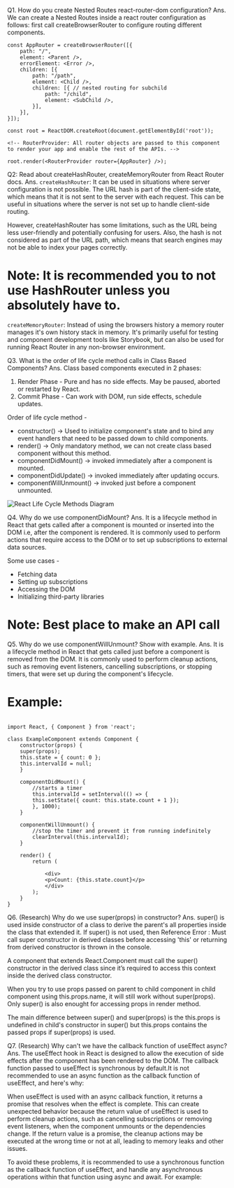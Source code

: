 Q1. How do you create Nested Routes react-router-dom configuration?
Ans. We can create a Nested Routes inside a react router configuration as follows: first call createBrowserRouter to configure routing different components.

```
const AppRouter = createBrowserRouter([{
    path: "/",
    element: <Parent />,
    errorElement: <Error />,
    children: [{
        path: "/path",
        element: <Child />,
        children: [{ // nested routing for subchild
            path: "/child",
            element: <SubChild />,
        }],
    }],
}]);

const root = ReactDOM.createRoot(document.getElementById('root'));

<!-- RouterProvider: All router objects are passed to this component to render your app and enable the rest of the APIs. -->

root.render(<RouterProvider router={AppRouter} />);

```

Q2: Read about createHashRouter, createMemoryRouter from React Router docs.
Ans. `createHashRouter`: It can be used in situations where server configuration is not possible. The URL hash is part of the client-side state, which means that it is not sent to the server with each request. This can be useful in situations where the server is not set up to handle client-side routing.

However, createHashRouter has some limitations, such as the URL being less user-friendly and potentially confusing for users. Also, the hash is not considered as part of the URL path, which means that search engines may not be able to index your pages correctly.

# Note: It is recommended you to not use HashRouter unless you absolutely have to.

`createMemoryRouter`: Instead of using the browsers history a memory router manages it's own history stack in memory. It's primarily useful for testing and component development tools like Storybook, but can also be used for running React Router in any non-browser environment.

Q3. What is the order of life cycle method calls in Class Based Components?
Ans. Class based components executed in 2 phases:

1. Render Phase - Pure and has no side effects. May be paused, aborted or restarted by React.
2. Commit Phase - Can work with DOM, run side effects, schedule updates.

Order of life cycle method -

- constructor() -> Used to initialize component's state and to bind any event handlers that need to be passed down to child components.
- render() -> Only mandatory method, we can not create class based component without this method.
- componentDidMount() -> invoked immediately after a component is mounted.
- componentDidUpdate() -> invoked immediately after updating occurs.
- componentWillUnmount() -> invoked just before a component unmounted.

![React Life Cycle Methods Diagram](https://projects.wojtekmaj.pl/react-lifecycle-methods-diagram/)

Q4. Why do we use componentDidMount?
Ans. It is a lifecycle method in React that gets called after a component is mounted or inserted into the DOM i.e, after the component is rendered. It is commonly used to perform actions that require access to the DOM or to set up subscriptions to external data sources.

Some use cases -

- Fetching data
- Setting up subscriptions
- Accessing the DOM
- Initializing third-party libraries

# Note: Best place to make an API call

Q5. Why do we use componentWillUnmount? Show with example.
Ans. It is a lifecycle method in React that gets called just before a component is removed from the DOM. It is commonly used to perform cleanup actions, such as removing event listeners, cancelling subscriptions, or stopping timers, that were set up during the component's lifecycle.

# Example:

```

import React, { Component } from 'react';

class ExampleComponent extends Component {
    constructor(props) {
    super(props);
    this.state = { count: 0 };
    this.intervalId = null;
    }

    componentDidMount() {
        //starts a timer
        this.intervalId = setInterval(() => {
        this.setState({ count: this.state.count + 1 });
        }, 1000);
    }

    componentWillUnmount() {
        //stop the timer and prevent it from running indefinitely
        clearInterval(this.intervalId);
    }

    render() {
        return (

            <div>
            <p>Count: {this.state.count}</p>
            </div>
        );
    }
}

```

Q6. (Research) Why do we use super(props) in constructor?
Ans. super() is used inside constructor of a class to derive the parent's all properties inside the class that extended it. If super() is not used, then Reference Error : Must call super constructor in derived classes before accessing 'this' or returning from derived constructor is thrown in the console.

A component that extends React.Component must call the super() constructor in the derived class since it’s required to access this context inside the derived class constructor.

When you try to use props passed on parent to child component in child component using this.props.name, it will still work without super(props). Only super() is also enought for accessing props in render method.

The main difference between super() and super(props) is the this.props is undefined in child's constructor in super() but this.props contains the passed props if super(props) is used.

Q7. (Research) Why can't we have the callback function of useEffect async?
Ans. The useEffect hook in React is designed to allow the execution of side effects after the component has been rendered to the DOM. The callback function passed to useEffect is synchronous by default.It is not recommended to use an async function as the callback function of useEffect, and here's why:

When useEffect is used with an async callback function, it returns a promise that resolves when the effect is complete. This can create unexpected behavior because the return value of useEffect is used to perform cleanup actions, such as cancelling subscriptions or removing event listeners, when the component unmounts or the dependencies change. If the return value is a promise, the cleanup actions may be executed at the wrong time or not at all, leading to memory leaks and other issues.

To avoid these problems, it is recommended to use a synchronous function as the callback function of useEffect, and handle any asynchronous operations within that function using async and await. For example:
